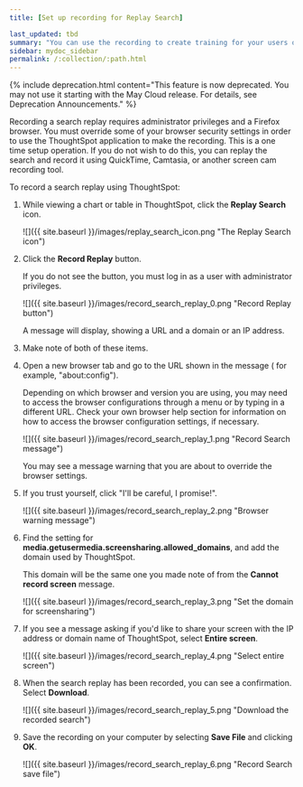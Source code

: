 ```yaml
---
title: [Set up recording for Replay Search]

last_updated: tbd
summary: "You can use the recording to create training for your users on how to search your own data."
sidebar: mydoc_sidebar
permalink: /:collection/:path.html
---
```

{% include deprecation.html content="This feature is now deprecated. You may not use it starting with the May Cloud release. For details, see Deprecation Announcements." %}

Recording a search replay requires administrator privileges and a Firefox browser. You must override some of your browser security settings in order to use the ThoughtSpot application to make the recording. This is a one time setup operation. If you do not wish to do this, you can replay the search and record it using QuickTime, Camtasia, or another screen cam recording tool.

To record a search replay using ThoughtSpot:

1. While viewing a chart or table in ThoughtSpot, click the **Replay Search** icon.

     ![]({{ site.baseurl }}/images/replay_search_icon.png "The Replay Search icon")

2. Click the **Record Replay** button.

   If you do not see the button, you must log in as a user with administrator privileges.

     ![]({{ site.baseurl }}/images/record_search_replay_0.png "Record Replay button")

   A message will display, showing a URL and a domain or an IP address.

3. Make note of both of these items.

4. Open a new browser tab and go to the URL shown in the message ( for example, "about:config").

    Depending on which browser and version you are using, you may need to access the browser configurations through a menu or by typing in a different URL. Check your own browser help section for information on how to access the browser configuration settings, if necessary.

     ![]({{ site.baseurl }}/images/record_search_replay_1.png "Record Search message")

     You may see a message warning that you are about to override the browser settings.

5. If you trust yourself, click "I'll be careful, I promise!".

     ![]({{ site.baseurl }}/images/record_search_replay_2.png "Browser warning message")

6. Find the setting for **media.getusermedia.screensharing.allowed_domains**, and add the domain used by ThoughtSpot.

    This domain will be the same one you made note of from the **Cannot record screen** message.

     ![]({{ site.baseurl }}/images/record_search_replay_3.png "Set the domain for screensharing")

7. If you see a message asking if you'd like to share your screen with the IP address or domain name of ThoughtSpot, select **Entire screen**.

     ![]({{ site.baseurl }}/images/record_search_replay_4.png "Select entire screen")

8. When the search replay has been recorded, you can see a confirmation. Select **Download**.

     ![]({{ site.baseurl }}/images/record_search_replay_5.png "Download the recorded search")

9. Save the recording on your computer by selecting **Save File** and clicking **OK**.

     ![]({{ site.baseurl }}/images/record_search_replay_6.png "Record Search save file")
